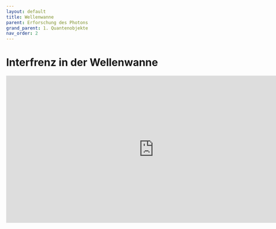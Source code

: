 ```yaml
---
layout: default
title: Wellenwanne
parent: Erforschung des Photons
grand_parent: 1. Quantenobjekte
nav_order: 2
---
```


# Interfrenz in der Wellenwanne
<iframe scrolling="no" src="https://www.geogebra.org/material/iframe/id/mz23jbk2/width/1210/height/517/border/888888/smb/false/stb/false/stbh/false/ai/false/asb/false/sri/false/rc/false/ld/false/sdz/false/ctl/false" width="800px" height="400px" style="border:0px;"> </iframe>
